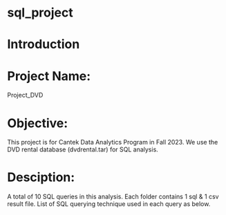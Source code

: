 # sql_project

# Introduction


# Project Name:
Project_DVD

# Objective:
This project is for Cantek Data Analytics Program in Fall 2023. We use the DVD rental database (dvdrental.tar) for SQL analysis.

# Desciption:
A total of 10 SQL queries in this analysis. Each folder contains 1 sql & 1 csv result file. List of SQL querying technique used in each query as below.


